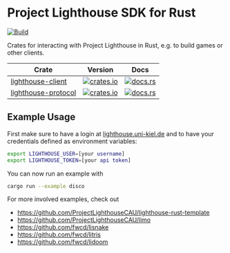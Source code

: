 # Project Lighthouse SDK for Rust

[![Build](https://github.com/ProjectLighthouseCAU/lighthouse-rust/actions/workflows/build.yml/badge.svg)](https://github.com/ProjectLighthouseCAU/lighthouse-rust/actions/workflows/build.yml)

Crates for interacting with Project Lighthouse in Rust, e.g. to build games or other clients.

| Crate | Version | Docs |
| - | - | - |
| [lighthouse-client](./lighthouse-client) | [![crates.io](https://img.shields.io/crates/v/lighthouse-client)](https://crates.io/crates/lighthouse-client) | [![docs.rs](https://img.shields.io/docsrs/lighthouse-client)](https://docs.rs/lighthouse-client) |
| [lighthouse-protocol](./lighthouse-protocol) | [![crates.io](https://img.shields.io/crates/v/lighthouse-protocol)](https://crates.io/crates/lighthouse-protocol) | [![docs.rs](https://img.shields.io/docsrs/lighthouse-protocol)](https://docs.rs/lighthouse-protocol) |

## Example Usage

First make sure to have a login at [lighthouse.uni-kiel.de](https://lighthouse.uni-kiel.de) and to have your credentials defined as environment variables:

```bash
export LIGHTHOUSE_USER=[your username]
export LIGHTHOUSE_TOKEN=[your api token]
```

You can now run an example with

```bash
cargo run --example disco
```

For more involved examples, check out

- https://github.com/ProjectLighthouseCAU/lighthouse-rust-template
- https://github.com/ProjectLighthouseCAU/limo
- https://github.com/fwcd/lisnake
- https://github.com/fwcd/litris
- https://github.com/fwcd/lidoom
